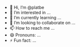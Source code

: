 - 👋 Hi, I’m @platbe
- 👀 I’m interested in ...
- 🌱 I’m currently learning ...
- 💞️ I’m looking to collaborate on ...
- 📫 How to reach me ...
- 😄 Pronouns: ...
- ⚡ Fun fact: ...

<!---
platbe/platbe is a ✨ special ✨ repository because its `README.md` (this file) appears on your GitHub profile.
You can click the Preview link to take a look at your changes.
--->
